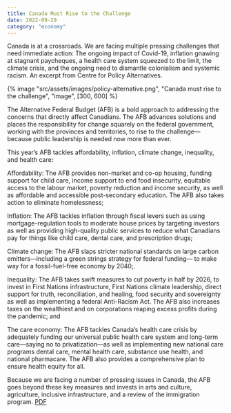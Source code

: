 ```yaml
---
title: Canada Must Rise to the Challenge
date: 2022-09-29
category: "economy"
---
```


Canada is at a crossroads. We are facing multiple pressing challenges that need immediate action: The ongoing impact of Covid-19, inflation gnawing at stagnant paycheques, a health care system squeezed to the limit, the climate crisis, and the ongoing need to dismantle colonialism and systemic racism. An excerpt from Centre for Policy Alternatives.

<!-- excerpt -->

{% image "src/assets/images/policy-alternative.png", "Canada must rise to the challenge", "image", [300, 600] %}

The Alternative Federal Budget (AFB) is a bold approach to addressing the concerns that directly affect Canadians. The AFB advances solutions and places the responsibility for change squarely on the federal government, working with the provinces and territories, to rise to the challenge—because public leadership is needed now more than ever.

This year’s AFB tackles affordability, inflation, climate change, inequality, and health care:

Affordability: The AFB provides non-market and co-op housing, funding support for child care, income support to end food insecurity, equitable access to the labour market, poverty reduction and income security, as well as affordable and accessible post-secondary education. The AFB also takes action to eliminate homelessness;

Inflation: The AFB tackles inflation through fiscal levers such as using mortgage-regulation tools to moderate house prices by targeting investors as well as providing high-quality public services to reduce what Canadians pay for things like child care, dental care, and prescription drugs;

Climate change: The AFB slaps stricter national standards on large carbon emitters—including a green strings strategy for federal funding— to make way for a fossil-fuel-free economy by 2040;.

Inequality: The AFB takes swift measures to cut poverty in half by 2026, to invest in First Nations infrastructure, First Nations climate leadership, direct support for truth, reconciliation, and healing, food security and sovereignty as well as implementing a federal Anti-Racism Act. The AFB also increases taxes on the wealthiest and on corporations reaping excess profits during the pandemic; and

The care economy: The AFB tackles Canada’s health care crisis by adequately funding our universal public health care system and long-term care—saying no to privatization—as well as implementing new national care programs dental care, mental health care, substance use health, and national pharmacare. The AFB also provides a comprehensive plan to ensure health equity for all.

Because we are facing a number of pressing issues in Canada, the AFB goes beyond these key measures and invests in arts and culture, agriculture, inclusive infrastructure, and a review of the immigration program. [PDF](https://policyalternatives.ca/sites/default/files/uploads/publications/National%20Office/2022/09/AFB%202023%20-%20Rising%20to%20the%20Challenge%20.pdf)

